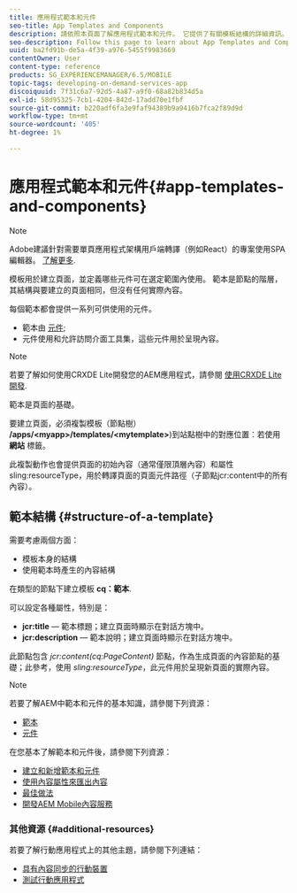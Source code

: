 ```yaml
---
title: 應用程式範本和元件
seo-title: App Templates and Components
description: 請依照本頁面了解應用程式範本和元件。 它提供了有關模板結構的詳細資訊。
seo-description: Follow this page to learn about App Templates and Components. It provides detailed information on the structure of templates.
uuid: ba2fd91b-de5a-4f39-a976-5455f9983669
contentOwner: User
content-type: reference
products: SG_EXPERIENCEMANAGER/6.5/MOBILE
topic-tags: developing-on-demand-services-app
discoiquuid: 7f31c6a7-92d5-4a87-a9f0-68a82b834d5a
exl-id: 58d95325-7cb1-4204-842d-17add70e1fbf
source-git-commit: b220adf6fa3e9faf94389b9a9416b7fca2f89d9d
workflow-type: tm+mt
source-wordcount: '405'
ht-degree: 1%

---
```


# 應用程式範本和元件{#app-templates-and-components}

>[!NOTE]
>
>Adobe建議針對需要單頁應用程式架構用戶端轉譯（例如React）的專案使用SPA編輯器。 [了解更多](/help/sites-developing/spa-overview.md).

模板用於建立頁面，並定義哪些元件可在選定範圍內使用。 範本是節點的階層，其結構與要建立的頁面相同，但沒有任何實際內容。

每個範本都會提供一系列可供使用的元件。

* 範本由 [元件](/help/sites-developing/components.md);
* 元件使用和允許訪問介面工具集，這些元件用於呈現內容。

>[!NOTE]
>
>若要了解如何使用CRXDE Lite開發您的AEM應用程式，請參閱 [使用CRXDE Lite開發](/help/sites-developing/developing-with-crxde-lite.md).

範本是頁面的基礎。

要建立頁面，必須複製模板（節點樹） **/apps/&lt;myapp>/templates/&lt;mytemplate>**)到站點樹中的對應位置：若使用 **網站** 標籤。

此複製動作也會提供頁面的初始內容（通常僅限頂層內容）和屬性sling:resourceType，用於轉譯頁面的頁面元件路徑（子節點jcr:content中的所有內容）。

## 範本結構 {#structure-of-a-template}

需要考慮兩個方面：

* 模板本身的結構
* 使用範本時產生的內容結構

在類型的節點下建立模板 **cq：範本**.

可以設定各種屬性，特別是：

* **jcr:title**  — 範本標題；建立頁面時顯示在對話方塊中。
* **jcr:description**  — 範本說明；建立頁面時顯示在對話方塊中。

此節點包含 *jcr:content(cq:PageContent)* 節點，作為生成頁面的內容節點的基礎；此參考，使用 *sling:resourceType*，此元件用於呈現新頁面的實際內容。

>[!NOTE]
>
>若要了解AEM中範本和元件的基本知識，請參閱下列資源：
>
>* [範本](/help/sites-developing/templates.md)
>* [元件](/help/sites-developing/components.md)
>


在您基本了解範本和元件後，請參閱下列資源：

* [建立和新增範本和元件](/help/mobile/mobile-ondemand-app-templates.md)
* [使用內容屬性來匯出內容](/help/mobile/on-demand-content-properties-exporting.md)
* [最佳做法](/help/mobile/best-practices-aem-mobile.md)
* [開發AEM Mobile內容服務](/help/mobile/developing-content-services.md)

### 其他資源 {#additional-resources}

若要了解行動應用程式上的其他主題，請參閱下列連結：

* [具有內容同步的行動裝置](/help/mobile/mobile-ondemand-contentsync.md)
* [測試行動應用程式](/help/mobile/develop-mobile-apps-testing.md)
